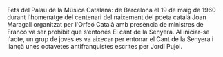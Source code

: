 Fets del Palau de la Música Catalana: de Barcelona el 19 de maig de 1960 durant l'homenatge del centenari del naixement del poeta català Joan Maragall organitzat per l'Orfeó Català amb presència de ministres de Franco va ser prohibit que s’entonés El cant de la Senyera. Al iniciar-se l'acte, un grup de joves es va aixecar per entonar el Cant de la Senyera i llançà unes octavetes antifranquistes escrites per Jordi Pujol.